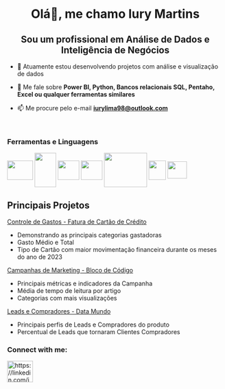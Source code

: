 <h1 align="center">Olá👋, me chamo Iury Martins</h1>
<h2 align="center">Sou um profissional em Análise de Dados e Inteligência de Negócios</h2>

- 🔭 Atuamente estou desenvolvendo projetos com análise e visualização de dados 

- 💬 Me fale sobre **Power BI, Python, Bancos relacionais SQL, Pentaho, Excel ou qualquer ferramentas similares**

- 📫 Me procure pelo e-mail **iurylima98@outlook.com**
<div style="display: inline_block"><br>
  <h3>Ferramentas e Linguagens</h3>
  <img align="center" height="45" width="60" src="https://cdn.jsdelivr.net/gh/devicons/devicon/icons/python/python-original.svg" />
  <img align="center" height="80" width="50" src="https://cdn.jsdelivr.net/gh/devicons/devicon/icons/mysql/mysql-original-wordmark.svg" />
  <img align="center" height="45" width="50" src="https://cdn.jsdelivr.net/gh/devicons/devicon/icons/postgresql/postgresql-plain-wordmark.svg" />
  <img align="center" height="45" width="50" src="https://github.com/iuryml/iuryml/assets/55949523/af11617d-a1c7-4a6d-885d-7b97e9f215a8" />
  <img align="center" height="80" width="100" src="https://www.ledgersquare.com/wp-content/uploads/2021/02/pentaho-transparent-logo.png" />
  <img align="center" height="45" width="40" src="https://github.com/iuryml/iuryml/assets/55949523/a4e15cda-557b-4ca2-bbf5-42469250ee95" /> 
  <img align="center" height="40" width="45" src="https://github.com/iuryml/iuryml/assets/55949523/430a6c46-58e7-4c24-be7b-72c3493dd597" />
</div>

## Principais Projetos ##

<a href="https://github.com/iuryml/analise-extratos">Controle de Gastos - Fatura de Cartão de Crédito</a>
* Demonstrando as principais categorias gastadoras
* Gasto Médio e Total
* Tipo de Cartão com maior movimentação financeira durante os meses do ano de 2023

<a href="https://github.com/iuryml/Analise-BlocodeCodigo">Campanhas de Marketing - Bloco de Código</a>
* Principais métricas e indicadores da Campanha
* Média de tempo de leitura por artigo
* Categorias com mais visualizações

<a href="https://github.com/iuryml/Analise-Leads-Compradores">Leads e Compradores - Data Mundo</a>
* Principais perfis de Leads e Compradores do produto
* Percentual de Leads que tornaram Clientes Compradores

### Connect with me:
<p align="left">
<a href="https://linkedin.com/in/iurym" target="blank"><img align="center" src="https://raw.githubusercontent.com/rahuldkjain/github-profile-readme-generator/master/src/images/icons/Social/linked-in-alt.svg" alt="https://linkedin.com/in/iurym" height="50" width="60" /></a>
</p>
